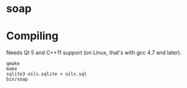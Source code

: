 soap
====

Compiling
====

Needs Qt 5 and C++11 support (on Linux, that's with gcc 4.7 and later).

    qmake
    make
    sqlite3 oils.sqlite < oils.sql
    bin/soap
